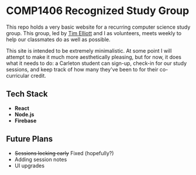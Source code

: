 # COMP1406 Recognized Study Group

This repo holds a very basic website for a recurring computer science study group. This group, led by [Tim Elliott](https://github.com/TimJElliott) and I as volunteers, meets weekly to help our classmates do as well as possible.

This site is intended to be extremely minimalistic. At some point I will attempt to make it much more aesthetically pleasing, but for now, it does what it needs to do: a Carleton student can sign-up, check-in for our study sessions, and keep track of how many they've been to for their co-curricular credit.

## Tech Stack

* **React**
* **Node.js**
* **Firebase**

## Future Plans

* ~~Sessions locking early~~ Fixed (hopefully?)
* Adding session notes
* UI upgrades

